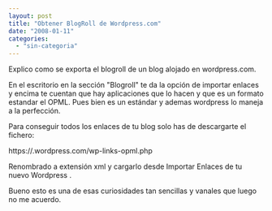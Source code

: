 ```yaml
---
layout: post
title: "Obtener BlogRoll de Wordpress.com"
date: "2008-01-11"
categories: 
  - "sin-categoria"
---
```


Explico como se exporta el blogroll de un blog alojado en wordpress.com.

En el escritorio en la sección "Blogroll" te da la opción de importar enlaces y encima te cuentan que hay aplicaciones que lo hacen y que es un formato estandar el OPML. Pues bien es un estándar y ademas wordpress lo maneja a la perfección.

Para conseguir todos los enlaces de tu blog solo has de descargarte el fichero:

https://<tu cuenta>.wordpress.com/wp-links-opml.php

Renombrado a extensión xml y cargarlo desde Importar Enlaces de tu nuevo Wordpress .

Bueno esto es una de esas curiosidades tan sencillas y vanales que luego no me acuerdo.
